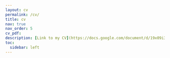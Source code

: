 ```yaml
---
layout: cv
permalink: /cv/
title: cv
nav: true
nav_order: 5
cv_pdf:
description: [Link to my CV](https://docs.google.com/document/d/19x09i3E-xeesyP8ABxpaU3jhS7VaaDP-AXuaZmlof40/edit?usp=sharing)
toc:
  sidebar: left
---
```

